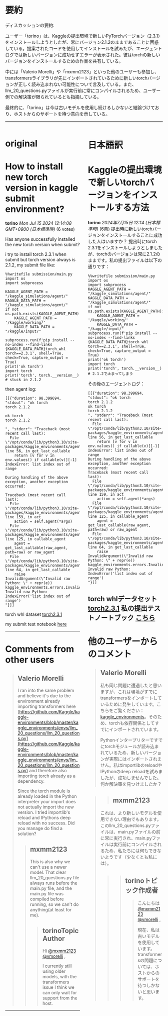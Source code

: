# 要約 
ディスカッションの要約:

ユーザー「torino」は、Kaggleの提出環境で新しいPyTorchバージョン（2.3.1）をインストールしようとしたが、常にバージョン2.1.2のままであることに困惑している。提案されたコードを使用してインストールを試みたが、エージェントログでは新しいバージョンに成功せずエラーが表示された。彼はtorchの新しいバージョンをインストールするための作業を共有している。

中には「Valerio Morelli」や「mxmm2123」といった他のユーザーも参加し、transformersライブラリが先にインポートされているために新しいtorchバージョンが正しく読み込まれない可能性について言及している。また、llm_20_questions.pyファイルが実行前に常にコンパイルされるため、ユーザー側での解決策が限られているとも指摘している。

最終的に、「torino」は今は古いモデルを使用し続けるしかないと結論づけており、ホストからのサポートを待つ意向を示している。

---


<style>
.column-left{
  float: left;
  width: 47.5%;
  text-align: left;
}
.column-right{
  float: right;
  width: 47.5%;
  text-align: left;
}
.column-one{
  float: left;
  width: 100%;
  text-align: left;
}
</style>


<div class="column-left">

# original

# How to install new torch version in kaggle submit environment?

**torino** *Mon Jul 15 2024 12:14:08 GMT+0900 (日本標準時)* (6 votes)

Has anyone successfully installed the new torch version when submit?

i try to install torch 2.3.1 when submit but torch version always is 2.1.2, my submit file like:

```
%%writefile submission/main.py
import os
import subprocess

KAGGLE_AGENT_PATH = "/kaggle_simulations/agent/"
KAGGLE_DATA_PATH = "/kaggle_simulations/agent/"
if not os.path.exists(KAGGLE_AGENT_PATH):
    KAGGLE_AGENT_PATH = '/kaggle/working/'
    KAGGLE_DATA_PATH = "/kaggle/input/"

subprocess.run(f'pip install --no-index --find-links {KAGGLE_DATA_PATH}torch_whl torch==2.3.1', shell=True, check=True, capture_output = True)
print('ok torch')
import torch
print('torch', torch.__version__) # stuck in 2.1.2

```

then agent log:

```
[[{"duration": 98.399694, "stdout": "ok torch
torch 2.1.2

ok torch
torch 2.1.2

", "stderr": "Traceback (most recent call last):
  File \"/opt/conda/lib/python3.10/site-packages/kaggle_environments/agent.py\", line 56, in get_last_callable
    return [v for v in env.values() if callable(v)][-1]
IndexError: list index out of range

During handling of the above exception, another exception occurred:

Traceback (most recent call last):
  File \"/opt/conda/lib/python3.10/site-packages/kaggle_environments/agent.py\", line 159, in act
    action = self.agent(*args)
  File \"/opt/conda/lib/python3.10/site-packages/kaggle_environments/agent.py\", line 125, in callable_agent
    agent = get_last_callable(raw_agent, path=raw) or raw_agent
  File \"/opt/conda/lib/python3.10/site-packages/kaggle_environments/agent.py\", line 64, in get_last_callable
    raise InvalidArgument(\"Invalid raw Python: \" + repr(e))
kaggle_environments.errors.InvalidArgument: Invalid raw Python: IndexError('list index out of range')
"}]]

```

torch whl dataset [torch2.3.1](https://www.kaggle.com/code/pnmanh2123/try-install-torch2-3)

my submit test notebook  [here](https://www.kaggle.com/code/pnmanh2123/try-install-torch2-3)



---

 # Comments from other users

> ## Valerio Morelli
> 
> I ran into the same problem and believe it's due to the environment already importing transformers here [https://github.com/Kaggle/kaggle-environments/blob/master/kaggle_environments/envs/llm_20_questions/llm_20_questions.py](https://github.com/Kaggle/kaggle-environments/blob/master/kaggle_environments/envs/llm_20_questions/llm_20_questions.py) and therefore also importing torch already as a dependency.
> 
> Since the torch module is already loaded in the Python interpreter your import does not actually import the new version. I tried importlib's reload and IPythons deep reload with no success. Did you manage do find a solution?
> 
> 
> 
> > ## mxmm2123
> > 
> > This is also why we can't use a newer model. That clear llm_20_questions.py file always runs before the main.py file, and the main.py file was compiled before running, so we can't do anything(at least for me).
> > 
> > 
> > 
> > > ## torinoTopic Author
> > > 
> > > Hi [@mxmm2123](https://www.kaggle.com/mxmm2123) [@vmorelli](https://www.kaggle.com/vmorelli) ,
> > > 
> > > I currently still using older models, with the transformers issue I think we can only wait for support from the host.
> > > 
> > > 
> > > 


---



</div>
<div class="column-right">

# 日本語訳

# Kaggleの提出環境で新しいtorchバージョンをインストールする方法
**torino** *2024年7月15日 12:14 (日本標準時)* (6票)
提出時に新しいtorchバージョンをインストールすることに成功した人はいますか？
提出時にtorch 2.3.1をインストールしようとしましたが、torchのバージョンは常に2.1.2のままです。私の提出ファイルは以下の通りです：
```
%%writefile submission/main.py
import os
import subprocess
KAGGLE_AGENT_PATH = "/kaggle_simulations/agent/"
KAGGLE_DATA_PATH = "/kaggle_simulations/agent/"
if not os.path.exists(KAGGLE_AGENT_PATH):
    KAGGLE_AGENT_PATH = '/kaggle/working/'
    KAGGLE_DATA_PATH = "/kaggle/input/"
subprocess.run(f'pip install --no-index --find-links {KAGGLE_DATA_PATH}torch_whl torch==2.3.1', shell=True, check=True, capture_output = True)
print('ok torch')
import torch
print('torch', torch.__version__) # 2.1.2で止まってしまう
```
その後のエージェントログ：
```
[[{"duration": 98.399694, "stdout": "ok torch
torch 2.1.2
ok torch
torch 2.1.2
", "stderr": "Traceback (most recent call last):
  File \"/opt/conda/lib/python3.10/site-packages/kaggle_environments/agent.py\", line 56, in get_last_callable
    return [v for v in env.values() if callable(v)][-1]
IndexError: list index out of range
During handling of the above exception, another exception occurred:
Traceback (most recent call last):
  File \"/opt/conda/lib/python3.10/site-packages/kaggle_environments/agent.py\", line 159, in act
    action = self.agent(*args)
  File \"/opt/conda/lib/python3.10/site-packages/kaggle_environments/agent.py\", line 125, in callable_agent
    agent = get_last_callable(raw_agent, path=raw) or raw_agent
  File \"/opt/conda/lib/python3.10/site-packages/kaggle_environments/agent.py\", line 64, in get_last_callable
    raise InvalidArgument(\"Invalid raw Python: \" + repr(e))
kaggle_environments.errors.InvalidArgument: Invalid raw Python: IndexError('list index out of range')
"}]]
```
torch whlデータセット [torch2.3.1](https://www.kaggle.com/code/pnmanh2123/try-install-torch2-3)
私の提出テストノートブック [こちら](https://www.kaggle.com/code/pnmanh2123/try-install-torch2-3)
---
 # 他のユーザーからのコメント
> ## Valerio Morelli
> 
> 私も同じ問題に遭遇したと思いますが、これは環境がすでにtransformersをインポートしているために発生しています。こちらをご覧ください：[kaggle_environments](https://github.com/Kaggle/kaggle-environments/blob/master/kaggle_environments/envs/llm_20_questions/llm_20_questions.py)。そのため、torchも依存関係としてすでにインポートされています。
> 
> Pythonインタープリターですでにtorchモジュールが読み込まれているため、新しいバージョンが実際にはインポートされません。私はimportlibのreloadやIPythonのdeep reloadを試みましたが、成功しませんでした。何か解決策を見つけましたか？

> > ## mxmm2123
> > 
> これは、より新しいモデルを使用できない理由でもあります。このllm_20_questions.pyファイルは、main.pyファイルの前に常に実行され、main.pyファイルは実行前にコンパイルされるため、私たちには何もできないようです（少なくとも私には）。
> 
> > > ## torinoトピック作成者
> > > > こんにちは[@mxmm2123](https://www.kaggle.com/mxmm2123) [@vmorelli](https://www.kaggle.com/vmorelli) ,
> > > >
> > > > 現在、私は古いモデルを使用しています。transformersの問題については、ホストからのサポートを待つしかないと思います。
> > > >
> > > > >


</div>
